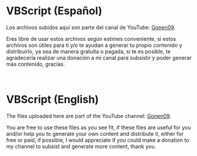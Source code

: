 # VBScript (Español)

Los archivos subidos aquí son parte del canal de YouTube: [Gonen09](https://www.youtube.com/channel/UCSN7Y40xT3WLqRSwqTB_0vg).

Eres libre de usar estos archivos según estimes conveniente, si estos archivos son útiles para ti y/o te ayudan a generar tu propio contenido y distribuirlo, ya sea de manera gratuita o pagada, si te es posible, te agradecería realizar una donación a mi canal para subsistir y poder generar más contenido, gracias.

&nbsp;
&nbsp;

# VBScript (English)

The files uploaded here are part of the YouTube channel: [Gonen09](https://www.youtube.com/channel/UCSN7Y40xT3WLqRSwqTB_0vg).

You are free to use these files as you see fit, if these files are useful for you and/or help you to generate your own content and distribute it, either for free or paid, if possible, I would appreciate if you could make a donation to my channel to subsist and generate more content, thank you.